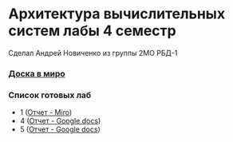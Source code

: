 # Архитектура вычислительных систем лабы 4 семестр

Сделал Андрей Новиченко из группы 2МО РБД-1

### [Доска в миро](https://miro.com/welcomeonboard/dTV3Y00zRmRWSk9LQjlvSVBhbWkxVUZiRHZyQWt0clh6SW8yMmtPSWszVUpxSmNQVGFRcW8ybXlpU01OWWdwUElFQlR0TlJHUWYxUStzUHFyZHBHMWlvQzVObFJlTzI4RVc5cWUxWUp3MEFLL1dMeTJOMHltK09JaVZkMjl4ZUp0R2lncW1vRmFBVnlLcVJzTmdFdlNRPT0hdjE=?share_link_id=418789640592)

### Список готовых лаб

-   1 ([Отчет - Miro](https://miro.com/app/board/uXjVKctu180=/))
-   4 ([Отчет - Google docs](https://docs.google.com/document/d/1qI4zXA7EPqgcnLGw4KWdVkiglyxFLKgwIP6kT9QRQS4/edit?usp=sharing))
-   5 ([Отчет - Google docs](https://docs.google.com/document/d/1Q9nnP9gZrr_ZGzlFNaMn42u8DncYSS0XYaWeBrN_7Fo/edit?usp=sharing))

